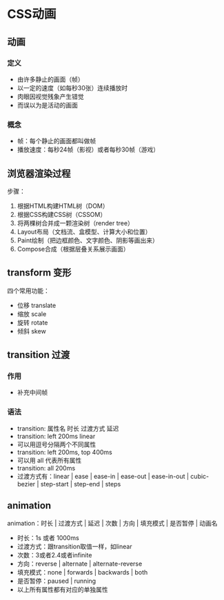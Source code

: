 # CSS动画

## 动画

### 定义

- 由许多静止的画面（帧）
- 以一定的速度（如每秒30张）连续播放时
- 肉眼因视觉残象产生错觉
- 而误以为是活动的画面

### 概念

- 帧：每个静止的画面都叫做帧
- 播放速度：每秒24帧（影视）或者每秒30帧（游戏）

## 浏览器渲染过程

步骤：

1. 根据HTML构建HTML树（DOM）
2. 根据CSS构建CSS树（CSSOM）
3. 将两棵树合并成一颗渲染树（render tree）
4. Layout布局（文档流、盒模型、计算大小和位置）
5. Paint绘制（把边框颜色、文字颜色、阴影等画出来）
6. Compose合成（根据层叠关系展示画面）

## transform 变形

四个常用功能：

- 位移 translate
- 缩放 scale
- 旋转 rotate
- 倾斜 skew

## transition 过渡

### 作用

- 补充中间帧

### 语法

- transition: 属性名 时长 过渡方式 延迟
- transition: left 200ms linear
- 可以用逗号分隔两个不同属性
- transition: left 200ms, top 400ms
- 可以用 all 代表所有属性
- transition: all 200ms
- 过渡方式有：linear | ease | ease-in | ease-out | ease-in-out | cubic-bezier | step-start | step-end | steps

## animation

animation：时长 | 过渡方式 | 延迟 | 次数 | 方向 | 填充模式 | 是否暂停 | 动画名

- 时长：1s 或者 1000ms
- 过渡方式：跟transition取值一样，如linear
- 次数：3或者2.4或者infinite
- 方向：reverse | alternate | alternate-reverse
- 填充模式：none | forwards | backwards | both
- 是否暂停：paused | running
- 以上所有属性都有对应的单独属性
